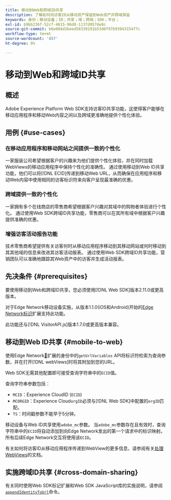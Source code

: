 ```yaml
---
title: 移动到Web和跨域ID共享
description: 了解如何将访客ID从移动资产保留到Web资产并跨域保留
keywords: 身份；移动设备；ID；共享；域；跨域；SDK；平台；
exl-id: b9bb236f-52cf-4615-96d8-1137d957de8c
source-git-commit: b6e084d2beed58339191b53d0f97b93943154f7c
workflow-type: tm+mt
source-wordcount: '457'
ht-degree: 0%

---
```


# 移动到Web和跨域ID共享

## 概述

Adobe Experience Platform Web SDK支持访客ID共享功能，这使得客户能够在移动应用程序和移动Web内容之间以及跨域更准确地提供个性化体验。

## 用例 {#use-cases}

### 在移动应用程序和移动网站之间提供一致的个性化

一家服装公司希望根据客户的兴趣来为他们提供个性化体验，并在同时加载WebViews的移动应用程序中保持个性化的准确性。 通过使用移动到Web ID共享功能，他们可以将[!DNL ECID]传递到移动Web URL，从而确保在应用程序和移动Web内容中使用相同的访客标识符来向客户呈现最准确的优惠。

### 跨域提供一致的个性化

一家拥有多个在线商店的零售商希望根据客户兴趣对其域中的购物者体验进行个性化。 通过使用Web SDK跨域ID共享功能，零售商可以在其所有域中根据客户兴趣提供准确的优惠。

### 增强访客活动报告功能

技术零售商希望提供有关访客何时从移动应用程序移动到其移动网站或何时移动到其其他域的信息来改进其访客活动报表。 通过使用Web SDK跨域ID共享功能，营销团队可以准确地跟踪其Web资产中的访客并生成活动报表。

## 先决条件 {#prerequisites}

要使用移动到Web和跨域ID共享，您必须使用[!DNL Web SDK]版本2.11.0或更高版本。

对于Edge Network移动设备实施，从版本1.1.0(iOS和Android)开始的[Edge Network标识](https://developer.adobe.com/client-sdks/documentation/identity-for-edge-network/)扩展支持此功能。

此功能还与[!DNL VisitorAPI.js]版本1.7.0或更高版本兼容。

## 移动到Web ID共享 {#mobile-to-web}

使用Edge Network[&#128279;](https://developer.adobe.com/client-sdks/documentation/identity-for-edge-network/api-reference/#geturlvariables)扩展的身份中的`getUrlVariables` API将标识符检索为查询参数，并在打开[!DNL webViews]时将其附加到您的URL。

Web SDK无需其他配置即可接受查询字符串中的`ECID`值。

查询字符串参数包括：

* `MCID`：Experience CloudID (`ECID`)
* `MCORGID`：Experience Cloud`orgID`必须与[!DNL Web SDK]中配置的`orgID`匹配。
* `TS`：时间戳参数不能早于5分钟。


移动设备与Web ID共享使用`adobe_mc`参数。 当`adobe_mc`参数存在且有效时，查询字符串中的`ECID`将自动添加到向Edge Network发出的第一个请求中的标识映射。 所有后续Edge Network交互将使用该`ECID`。

有关如何将访客ID从移动应用程序传递到WebView的更多信息，请参阅有关[处理WebViews](https://experienceleague.adobe.com/docs/platform-learn/implement-mobile-sdk/app-implementation/web-views.html?lang=zh-Hans#implementation)的文档。

## 实施跨域ID共享 {#cross-domain-sharing}

有关同时使用Web SDK标记扩展和Web SDK JavaScript库的实施说明，请参阅[`appendIdentityToUrl`](../commands/appendidentitytourl.md)命令。
